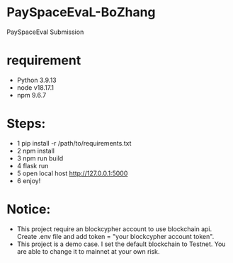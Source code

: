 # PaySpaceEvaL-BoZhang
PaySpaceEval Submission

# requirement
- Python 3.9.13
- node v18.17.1
- npm 9.6.7

# Steps:
- 1 pip install -r /path/to/requirements.txt
- 2 npm install
- 3 npm run build
- 4 flask run
- 5 open local host http://127.0.0.1:5000
- 6 enjoy!

# Notice: 
- This project require an blockcypher account to use blockchain api.
Create .env file and add token = "your blockcypher account token".
- This project is a demo case. I set the default blockchain to Testnet. 
You are able to change it to mainnet at your own risk.
